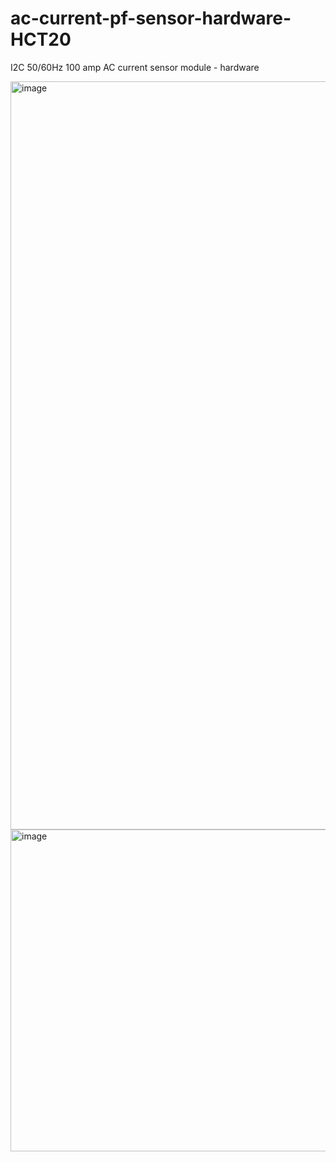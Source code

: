 # ac-current-pf-sensor-hardware-HCT20
I2C 50/60Hz 100 amp AC current sensor module - hardware

<img width="1197" alt="image" src="https://github.com/Hudson-Sonoma/ac-current-pf-sensor-hardware-HCT20/assets/20520978/0e1103f0-2f00-4a1f-9332-8e1aef4ac678">


<img width="515" alt="image" src="https://github.com/Hudson-Sonoma/ac-current-pf-sensor-hardware-HCT20/assets/20520978/136f48a9-3ad5-416e-b6f3-caf656c69ef7">

